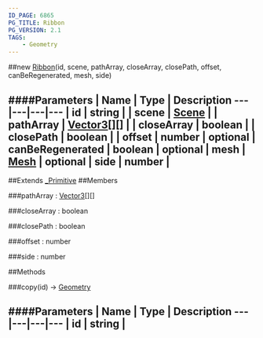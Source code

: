 ```yaml
---
ID_PAGE: 6865
PG_TITLE: Ribbon
PG_VERSION: 2.1
TAGS:
    - Geometry
---
```

##new [Ribbon](page.php?p=6865)(id, scene, pathArray, closeArray, closePath, offset, canBeRegenerated, mesh, side)

####Parameters
 | Name | Type | Description
---|---|---|---
 | id | string | 
 | scene | [Scene](page.php?p=6662) | 
 | pathArray | [Vector3](page.php?p=6751)[][] | 
 | closeArray | boolean | 
 | closePath | boolean | 
 | offset | number | 
optional | canBeRegenerated | boolean | 
optional | mesh | [Mesh](page.php?p=6659) | 
optional | side | number | 
---

##Extends
 [_Primitive](page.php?p=6864)
##Members

###pathArray : [Vector3](page.php?p=6751)[][]


###closeArray : boolean


###closePath : boolean


###offset : number


###side : number




##Methods

###copy(id) &rarr; [Geometry](page.php?p=6771)

####Parameters
 | Name | Type | Description
---|---|---|---
 | id | string | 
---
